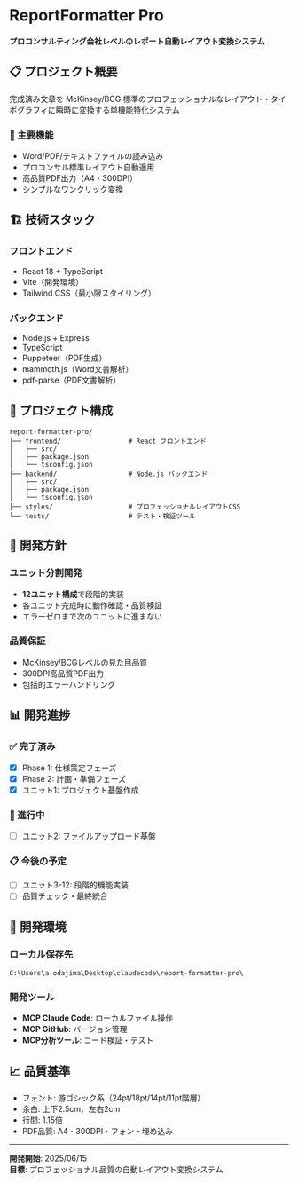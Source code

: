 # ReportFormatter Pro

**プロコンサルティング会社レベルのレポート自動レイアウト変換システム**

## 📋 プロジェクト概要

完成済み文章を McKinsey/BCG 標準のプロフェッショナルなレイアウト・タイポグラフィに瞬時に変換する単機能特化システム

### 🎯 主要機能
- Word/PDF/テキストファイルの読み込み
- プロコンサル標準レイアウト自動適用
- 高品質PDF出力（A4・300DPI）
- シンプルなワンクリック変換

## 🏗️ 技術スタック

### フロントエンド
- React 18 + TypeScript
- Vite（開発環境）
- Tailwind CSS（最小限スタイリング）

### バックエンド
- Node.js + Express
- TypeScript
- Puppeteer（PDF生成）
- mammoth.js（Word文書解析）
- pdf-parse（PDF文書解析）

## 📁 プロジェクト構成

```
report-formatter-pro/
├── frontend/                 # React フロントエンド
│   ├── src/
│   ├── package.json
│   └── tsconfig.json
├── backend/                  # Node.js バックエンド
│   ├── src/
│   ├── package.json
│   └── tsconfig.json
├── styles/                   # プロフェッショナルレイアウトCSS
└── tests/                    # テスト・検証ツール
```

## 🚀 開発方針

### ユニット分割開発
- **12ユニット構成**で段階的実装
- 各ユニット完成時に動作確認・品質検証
- エラーゼロまで次のユニットに進まない

### 品質保証
- McKinsey/BCGレベルの見た目品質
- 300DPI高品質PDF出力
- 包括的エラーハンドリング

## 📊 開発進捗

### ✅ 完了済み
- [x] Phase 1: 仕様策定フェーズ
- [x] Phase 2: 計画・準備フェーズ  
- [x] ユニット1: プロジェクト基盤作成

### 🔄 進行中
- [ ] ユニット2: ファイルアップロード基盤

### 📋 今後の予定
- [ ] ユニット3-12: 段階的機能実装
- [ ] 品質チェック・最終統合

## 💾 開発環境

### ローカル保存先
```
C:\Users\a-odajima\Desktop\claudecode\report-formatter-pro\
```

### 開発ツール
- **MCP Claude Code**: ローカルファイル操作
- **MCP GitHub**: バージョン管理
- **MCP分析ツール**: コード検証・テスト

## 📈 品質基準

- フォント: 游ゴシック系（24pt/18pt/14pt/11pt階層）
- 余白: 上下2.5cm、左右2cm
- 行間: 1.15倍
- PDF品質: A4・300DPI・フォント埋め込み

---

**開発開始**: 2025/06/15  
**目標**: プロフェッショナル品質の自動レイアウト変換システム